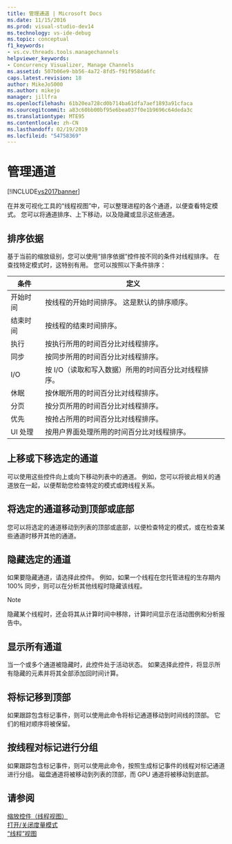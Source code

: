 ```yaml
---
title: 管理通道 | Microsoft Docs
ms.date: 11/15/2016
ms.prod: visual-studio-dev14
ms.technology: vs-ide-debug
ms.topic: conceptual
f1_keywords:
- vs.cv.threads.tools.managechannels
helpviewer_keywords:
- Concurrency Visualizer, Manage Channels
ms.assetid: 507b06e9-bb56-4a72-8fd5-f91f958da6fc
caps.latest.revision: 18
author: MikeJo5000
ms.author: mikejo
manager: jillfra
ms.openlocfilehash: 61b20ea728cd0b714ba61dfa7aef1893a91cfaca
ms.sourcegitcommit: a83c60bb00bf95e6bea037f0e1b9696c64deda3c
ms.translationtype: MTE95
ms.contentlocale: zh-CN
ms.lasthandoff: 02/19/2019
ms.locfileid: "54758369"
---
```

# <a name="manage-channels"></a>管理通道
[!INCLUDE[vs2017banner](../includes/vs2017banner.md)]

在并发可视化工具的“线程视图”中，可以整理进程的各个通道，以便查看特定模式。 您可以将通道排序、上下移动，以及隐藏或显示这些通道。  
  
## <a name="sort-by"></a>排序依据  
 基于当前的缩放级别，您可以使用“排序依据”控件按不同的条件对线程排序。 在查找特定模式时，这特别有用。 您可以按照以下条件排序：  
  
|条件|定义|  
|--------------|----------------|  
|开始时间|按线程的开始时间排序。 这是默认的排序顺序。|  
|结束时间|按线程的结束时间排序。|  
|执行|按执行所用的时间百分比对线程排序。|  
|同步|按同步所用的时间百分比对线程排序。|  
|I/O|按 I/O（读取和写入数据）所用的时间百分比对线程排序。|  
|休眠|按休眠所用的时间百分比对线程排序。|  
|分页|按分页所用的时间百分比对线程排序。|  
|优先|按抢占所用的时间百分比对线程排序。|  
|UI 处理|按用户界面处理所用的时间百分比对线程排序。|  
  
## <a name="move-selected-channel-up-or-down"></a>上移或下移选定的通道  
 可以使用这些控件向上或向下移动列表中的通道。 例如，您可以将彼此相关的通道放在一起，以便帮助您检查特定的模式或跨线程关系。  
  
## <a name="move-selected-channel-to-top-or-bottom"></a>将选定的通道移动到顶部或底部  
 您可以将选定的通道移动到列表的顶部或底部，以便检查特定的模式，或在检查某些通道时移开其他的通道。  
  
## <a name="hide-selected-channels"></a>隐藏选定的通道  
 如果要隐藏通道，请选择此控件。 例如，如果一个线程在您托管进程的生存期内 100% 同步，则可以在分析其他线程时隐藏该线程。  
  
> [!NOTE]
>  隐藏某个线程时，还会将其从计算时间中移除，计算时间显示在活动图例和分析报告中。  
  
## <a name="show-all-channels"></a>显示所有通道  
 当一个或多个通道被隐藏时，此控件处于活动状态。 如果选择此控件，将显示所有隐藏的元素并将其全部添加回时间计算。  
  
## <a name="move-markers-to-top"></a>将标记移到顶部  
 如果跟踪包含标记事件，则可以使用此命令将标记通道移动到时间线的顶部。 它们的相对顺序将被保留。  
  
## <a name="group-markers-by-thread"></a>按线程对标记进行分组  
 如果跟踪包含标记事件，则可以使用此命令，按照生成标记事件的线程对标记通道进行分组。  磁盘通道将被移动到列表的顶部，而 GPU 通道将被移动到底部。  
  
## <a name="see-also"></a>请参阅  
 [缩放控件（线程视图）](../profiling/zoom-control-threads-view.md)   
 [打开/关闭度量模式](../profiling/measure-mode-on-off.md)   
 [“线程”视图](../profiling/threads-view-parallel-performance.md)
